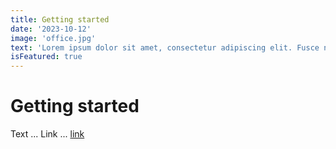 ```yaml
---
title: Getting started
date: '2023-10-12'
image: 'office.jpg'
text: 'Lorem ipsum dolor sit amet, consectetur adipiscing elit. Fusce nisi nisi, egestas vel nunc consequat, lacinia tincidunt ante. Vivamus condimentum ex id neque semper tempus. Mauris eleifend turpis at turpis consequat, sed tempus libero blandit. Nunc faucibus tellus quam, sollicitudin mattis elit scelerisque et. Donec molestie tellus quam, non venenatis nulla euismod vitae. Cras laoreet ex sit amet neque maximus malesuada vitae quis lacus. In non metus eleifend, blandit mi at, cursus risus.'
isFeatured: true
---
```


# Getting started

Text ...
Link ... [link](https://www.google.com)